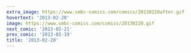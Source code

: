 ```yaml
---
extra_image: https://www.smbc-comics.com/comics/20130220after.gif
hovertext: '2013-02-20'
image: https://www.smbc-comics.com/comics/20130220.gif
next_comic: '2013-02-21'
prev_comic: '2013-02-19'
title: '2013-02-20'
---
```


